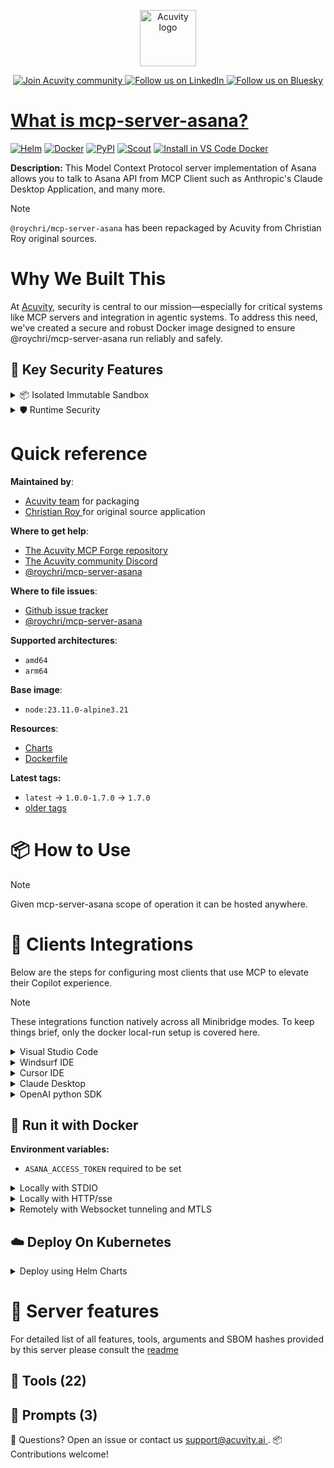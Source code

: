 <p align="center">
  <a href="https://acuvity.ai">
    <picture>
      <img src="https://mma.prnewswire.com/media/2544052/Acuvity__Logo.jpg" height="90" alt="Acuvity logo"/>
    </picture>
  </a>
</p>
<p align="center">
  <a href="https://discord.gg/BkU7fBkrNk">
    <img src="https://img.shields.io/badge/Acuvity-Join-7289DA?logo=discord&logoColor=fff" alt="Join Acuvity community" />
  </a>
<a href="https://www.linkedin.com/company/acuvity/">
    <img src="https://img.shields.io/badge/LinkedIn-Follow-7289DA" alt="Follow us on LinkedIn" />
  </a>
<a href="https://bsky.app/profile/acuvity.bsky.social">
    <img src="https://img.shields.io/badge/Bluesky-Follow-7289DA"?logo=bluesky&logoColor=fff" alt="Follow us on Bluesky" />
</p>


# What is mcp-server-asana?

[![Helm](https://img.shields.io/badge/1.0.0-3775A9?logo=helm&label=Charts&logoColor=fff)](https://hub.docker.com/r/acuvity/mcp-server-asana/tags/)
[![Docker](https://img.shields.io/docker/image-size/acuvity/mcp-server-asana/1.7.0?logo=docker&logoColor=fff&label=1.7.0)](https://hub.docker.com/r/acuvity/mcp-server-asana)
[![PyPI](https://img.shields.io/badge/1.7.0-3775A9?logo=pypi&logoColor=fff&label=@roychri/mcp-server-asana)](https://github.com/roychri/mcp-server-asana)
[![Scout](https://img.shields.io/badge/Active-3775A9?logo=docker&logoColor=fff&label=Scout)](https://hub.docker.com/r/acuvity/mcp-server-fetch/)
[![Install in VS Code Docker](https://img.shields.io/badge/VS_Code-One_click_install-0078d7?logo=githubcopilot)](https://insiders.vscode.dev/redirect/mcp/install?name=mcp-server-asana&config=%7B%22args%22%3A%5B%22run%22%2C%22-i%22%2C%22--rm%22%2C%22--read-only%22%2C%22-e%22%2C%22ASANA_ACCESS_TOKEN%22%2C%22docker.io%2Facuvity%2Fmcp-server-asana%3A1.7.0%22%5D%2C%22command%22%3A%22docker%22%7D)

**Description:** This Model Context Protocol server implementation of Asana allows you to talk to Asana API from MCP Client such as Anthropic's Claude Desktop Application, and many more.

> [!NOTE]
> `@roychri/mcp-server-asana` has been repackaged by Acuvity from Christian Roy original sources.

# Why We Built This

At [Acuvity](https://acuvity.ai), security is central to our mission—especially for critical systems like MCP servers and integration in agentic systems.
To address this need, we've created a secure and robust Docker image designed to ensure @roychri/mcp-server-asana run reliably and safely.

## 🔐 Key Security Features

<details>
<summary>📦 Isolated Immutable Sandbox </summary>

- **Isolated Execution**: All tools run within secure, containerized sandboxes to enforce process isolation and prevent lateral movement.
- **Non-root by Default**: Enforces least-privilege principles, minimizing the impact of potential security breaches.
- **Read-only Filesystem**: Ensures runtime immutability, preventing unauthorized modification.
- **Version Pinning**: Guarantees consistency and reproducibility across deployments by locking tool and dependency versions.
- **CVE Scanning**: Continuously scans images for known vulnerabilities using [Docker Scout](https://docs.docker.com/scout/) to support proactive mitigation.
- **SBOM & Provenance**: Delivers full supply chain transparency by embedding metadata and traceable build information."
</details>

<details>
<summary>🛡️ Runtime Security</summary>

**Minibridge Integration**: [Minibridge](https://github.com/acuvity/minibridge) establishes secure Agent-to-MCP connectivity, supports Rego/HTTP-based policy enforcement 🕵️, and simplifies orchestration.

Minibridge includes built-in guardrails that protect MCP server integrity and detect suspicious behaviors in real-time.:

- **Integrity Checks**: Ensures authenticity with runtime component hashing.
- **Threat Detection & Prevention with built-in Rego Policy**:
  - Covert‐instruction screening: Blocks any tool description or call arguments that match a wide list of "hidden prompt" phrases (e.g., "do not tell", "ignore previous instructions", Unicode steganography).
  - Schema-key misuse guard: Rejects tools or call arguments that expose internal-reasoning fields such as note, debug, context, etc., preventing jailbreaks that try to surface private metadata.
  - Sensitive-resource exposure check: Denies tools whose descriptions - or call arguments - reference paths, files, or patterns typically associated with secrets (e.g., .env, /etc/passwd, SSH keys).
  - Tool-shadowing detector: Flags wording like "instead of using" that might instruct an assistant to replace or override an existing tool with a different behavior.
  - Cross-tool ex-filtration filter: Scans responses and tool descriptions for instructions to invoke external tools not belonging to this server.
  - Credential / secret redaction mutator: Automatically replaces recognised tokens formats with `[REDACTED]` in outbound content.

These controls ensure robust runtime integrity, prevent unauthorized behavior, and provide a foundation for secure-by-design system operations.
</details>


# Quick reference

**Maintained by**:
  - [Acuvity team](mailto:support@acuvity.ai) for packaging
  - [ Christian Roy ](https://github.com/roychri/mcp-server-asana) for original source application

**Where to get help**:
  - [The Acuvity MCP Forge repository](https://github.com/acuvity/mcp-servers-registry)
  - [The Acuvity community Discord](https://discord.gg/BkU7fBkrNk)
  - [ @roychri/mcp-server-asana ](https://github.com/roychri/mcp-server-asana)

**Where to file issues**:
  - [Github issue tracker](https://github.com/acuvity/mcp-servers-registry/issues)
  - [ @roychri/mcp-server-asana ](https://github.com/roychri/mcp-server-asana)

**Supported architectures**:
  - `amd64`
  - `arm64`

**Base image**:
  - `node:23.11.0-alpine3.21`

**Resources**:
  - [Charts](https://github.com/acuvity/mcp-servers-registry/tree/main/mcp-server-asana/charts/mcp-server-asana)
  - [Dockerfile](https://github.com/acuvity/mcp-servers-registry/tree/main/mcp-server-asana/docker/Dockerfile)

**Latest tags:**
  - `latest` -> `1.0.0-1.7.0` -> `1.7.0`
  - [older tags](https://hub.docker.com/r/acuvity/mcp-server-asana/tags)

# 📦 How to Use


> [!NOTE]
> Given mcp-server-asana scope of operation it can be hosted anywhere.

# 🧰 Clients Integrations

Below are the steps for configuring most clients that use MCP to elevate their Copilot experience.

> [!NOTE]
> These integrations function natively across all Minibridge modes.
> To keep things brief, only the docker local-run setup is covered here.

<details>
<summary>Visual Studio Code</summary>

To get started immediately, you can use the "one-click" link below:

[![Install in VS Code Docker](https://img.shields.io/badge/VS_Code-One_click_install-0078d7?logo=githubcopilot)](https://insiders.vscode.dev/redirect/mcp/install?name=mcp-server-asana&config=%7B%22args%22%3A%5B%22run%22%2C%22-i%22%2C%22--rm%22%2C%22--read-only%22%2C%22-e%22%2C%22ASANA_ACCESS_TOKEN%22%2C%22docker.io%2Facuvity%2Fmcp-server-asana%3A1.7.0%22%5D%2C%22command%22%3A%22docker%22%7D)

## Global scope

Press `ctrl + shift + p` and type `Preferences: Open User Settings JSON` to add the following section:

```json
{
  "mcp": {
    "servers": {
      "acuvity-mcp-server-asana": {
        "env": {
          "ASANA_ACCESS_TOKEN": "TO_BE_SET"
        },
        "command": "docker",
        "args": [
          "run",
          "-i",
          "--rm",
          "--read-only",
          "-e",
          "ASANA_ACCESS_TOKEN",
          "docker.io/acuvity/mcp-server-asana:1.7.0"
        ]
      }
    }
  }
}
```

## Workspace scope

In your workspace create a file called `.vscode/mcp.json` and add the following section:

```json
{
  "servers": {
    "acuvity-mcp-server-asana": {
      "env": {
        "ASANA_ACCESS_TOKEN": "TO_BE_SET"
      },
      "command": "docker",
      "args": [
        "run",
        "-i",
        "--rm",
        "--read-only",
        "-e",
        "ASANA_ACCESS_TOKEN",
        "docker.io/acuvity/mcp-server-asana:1.7.0"
      ]
    }
  }
}
```

> To pass secrets you should use the `promptString` input type described in the [Visual Studio Code documentation](https://code.visualstudio.com/docs/copilot/chat/mcp-servers).

</details>

<details>
<summary>Windsurf IDE</summary>

In `~/.codeium/windsurf/mcp_config.json` add the following section:

```json
{
  "mcpServers": {
    "acuvity-mcp-server-asana": {
      "env": {
        "ASANA_ACCESS_TOKEN": "TO_BE_SET"
      },
      "command": "docker",
      "args": [
        "run",
        "-i",
        "--rm",
        "--read-only",
        "-e",
        "ASANA_ACCESS_TOKEN",
        "docker.io/acuvity/mcp-server-asana:1.7.0"
      ]
    }
  }
}
```

See [Windsurf documentation](https://docs.windsurf.com/windsurf/mcp) for more info.

</details>

<details>
<summary>Cursor IDE</summary>

Add the following JSON block to your mcp configuration file:
- `~/.cursor/mcp.json` for global scope
- `.cursor/mcp.json` for project scope

```json
{
  "mcpServers": {
    "acuvity-mcp-server-asana": {
      "env": {
        "ASANA_ACCESS_TOKEN": "TO_BE_SET"
      },
      "command": "docker",
      "args": [
        "run",
        "-i",
        "--rm",
        "--read-only",
        "-e",
        "ASANA_ACCESS_TOKEN",
        "docker.io/acuvity/mcp-server-asana:1.7.0"
      ]
    }
  }
}
```

See [cursor documentation](https://docs.cursor.com/context/model-context-protocol) for more information.

</details>
<details>

<summary>Claude Desktop</summary>

In the `claude_desktop_config.json` configuration file add the following section:

```json
{
  "mcpServers": {
    "acuvity-mcp-server-asana": {
      "env": {
        "ASANA_ACCESS_TOKEN": "TO_BE_SET"
      },
      "command": "docker",
      "args": [
        "run",
        "-i",
        "--rm",
        "--read-only",
        "-e",
        "ASANA_ACCESS_TOKEN",
        "docker.io/acuvity/mcp-server-asana:1.7.0"
      ]
    }
  }
}
```

See [Anthropic documentation](https://docs.anthropic.com/en/docs/agents-and-tools/mcp) for more information.
</details>

<details>
<summary>OpenAI python SDK</summary>

## Running locally

```python
async with MCPServerStdio(
    params={
        "env": {"ASANA_ACCESS_TOKEN":"TO_BE_SET"},
        "command": "docker",
        "args": ["run","-i","--rm","--read-only","-e","ASANA_ACCESS_TOKEN","docker.io/acuvity/mcp-server-asana:1.7.0"]
    }
) as server:
    tools = await server.list_tools()
```

## Running remotely

```python
async with MCPServerSse(
    params={
        "url": "http://<ip>:<port>/sse",
    }
) as server:
    tools = await server.list_tools()
```

See [OpenAI Agents SDK docs](https://openai.github.io/openai-agents-python/mcp/) for more info.

</details>

## 🐳 Run it with Docker
**Environment variables:**
  - `ASANA_ACCESS_TOKEN` required to be set


<details>
<summary>Locally with STDIO</summary>

In your client configuration set:

- command: `docker`
- arguments: `run -i --rm --read-only -e ASANA_ACCESS_TOKEN docker.io/acuvity/mcp-server-asana:1.7.0`

</details>

<details>
<summary>Locally with HTTP/sse</summary>

Simply run as:

```console
docker run -i --rm --read-only -e ASANA_ACCESS_TOKEN docker.io/acuvity/mcp-server-asana:1.7.0
```

Add `-p <localport>:8000` to expose the port.

Then on your application/client, you can configure to use something like:

```json
{
  "mcpServers": {
    "acuvity-mcp-server-asana": {
      "url": "http://localhost:<localport>/sse",
    }
  }
}
```

You might have to use different ports for different tools.

</details>

<details>
<summary>Remotely with Websocket tunneling and MTLS </summary>

> This section assume you are familiar with TLS and certificates and will require:
> - a server certificate with proper DNS/IP field matching your tool deployment.
> - a client-ca used to sign client certificates

1. Start the server in `backend` mode
 - add an environment variable like `-e MINIBRIDGE_MODE=backend`
 - add the TLS certificates (recommended) through a volume let's say `/certs` ex (`-v $PWD/certs:/certs`)
 - instruct minibridge to use those certs with
   - `-e MINIBRIDGE_TLS_SERVER_CERT=/certs/server-cert.pem`
   - `-e MINIBRIDGE_TLS_SERVER_KEY=/certs/server-key.pem`
   - `-e MINIBRIDGE_TLS_SERVER_KEY_PASS=optional`
   - `-e MINIBRIDGE_TLS_SERVER_CLIENT_CA=/certs/client-ca.pem`

2. Start `minibridge` locally in frontend mode:
  - Get [minibridge](https://github.com/acuvity/minibridge) binary for your OS.

In your client configuration, Minibridge works like any other STDIO command.

Example for Claude Desktop:

```json
{
  "mcpServers": {
    "acuvity-mcp-server-asana": {
      "command": "minibridge",
      "args": ["frontend", "--backend", "wss://<remote-url>:8000/ws", "--tls-client-backend-ca", "/path/to/ca/that/signed/the/server-cert.pem/ca.pem", "--tls-client-cert", "/path/to/client-cert.pem", "--tls-client-key", "/path/to/client-key.pem"]
    }
  }
}
```

That's it.

Of course there are plenty of other options that minibridge can provide.

Don't be shy to ask question either.

</details>

## ☁️ Deploy On Kubernetes

<details>
<summary>Deploy using Helm Charts</summary>

### Chart settings requirements

This chart requires some mandatory information to be installed.

**Mandatory Secrets**:
  - `ASANA_ACCESS_TOKEN` secret to be set as secrets.ASANA_ACCESS_TOKEN either by `.value` or from existing with `.valueFrom`

### How to install

You can inspect the chart:

```console
helm show chart oci://docker.io/acuvity/mcp-server-asana --version 1.0.0-
````

You can inspect the values that you can configure:

```console
helm show values oci://docker.io/acuvity/mcp-server-asana --version 1.0.0
````

Install with helm

```console
helm install mcp-server-asana oci://docker.io/acuvity/mcp-server-asana --version 1.0.0
```

From there your MCP server mcp-server-asana will be reachable by default through `http/sse` from inside the cluster using the Kubernetes Service `mcp-server-asana` on port `8000` by default. You can change that by looking at the `service` section of the `values.yaml` file.

### How to Monitor

The deployment will create a Kubernetes service with a `healthPort`, that is used for liveness probes and readiness probes. This health port can also be used by the monitoring stack of your choice and exposes metrics under the `/metrics` path.

See full charts [Readme](https://github.com/acuvity/mcp-servers-registry/tree/main/mcp-server-asana/charts/mcp-server-asana/README.md) for more details about settings.

</details>



# 🧠 Server features

For detailed list of all features, tools, arguments and SBOM hashes provided by this server please consult the [readme](https://github.com/acuvity/mcp-servers-registry/tree/main/mcp-server-asana)

## 🧰 Tools (22)

## 📝 Prompts (3)


💬 Questions? Open an issue or contact us [ support@acuvity.ai ](mailto:support@acuvity.ai).
📦 Contributions welcome!
